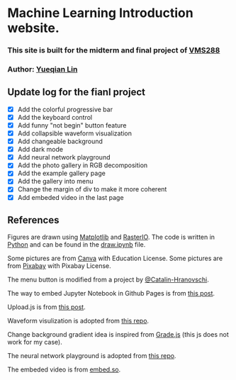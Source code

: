 # Machine Learning Introduction website.

### This site is built for the midterm and final project of [VMS288](https://kalexandrite.github.io/)

### Author: [Yueqian Lin](mailto:yueqian.lin@dukekunshan.edu.cn)

## Update log for the fianl project

- [x] Add the colorful progressive bar
- [x] Add the keyboard control
- [x] Add funny "not begin" button feature
- [x] Add collapsible waveform visualization
- [x] Add changeable background
- [x] Add dark mode
- [x] Add neural network playground
- [x] Add the photo gallery in RGB decomposition
- [x] Add the example gallery page
- [x] Add the gallery into menu
- [x] Change the margin of div to make it more coherent
- [x] Add embeded video in the last page

## References

Figures are drawn using [Matplotlib](https://matplotlib.org/)
and [RasterIO](https://rasterio.readthedocs.io/en/latest/). The code is written in [Python](https://www.python.org/) and can be found in the [draw.ipynb](https://github.com/linyueqian/ml_intro/blob/master/draw.ipynb) file.

Some pictures are from [Canva](https://www.canva.com/) with Education License. Some pictures are from [Pixabay](https://pixabay.com/) with Pixabay License.

The menu button is modified from a project by [@Catalin-Hranovschi](https://codepen.io/Catalin-Hranovschi/pen/ydogWP?editors=1100).

The way to embed Jupyter Notebook in Github Pages is from [this post](https://elc.github.io/posts/embed-interactive-notebooks/).

Upload.js is from [this post](https://upload.io/upload-js).

Waveform visulization is adopted from [this repo](https://github.com/gg-1414/music-visualizer).

Change background gradient idea is inspired from [Grade.js](https://github.com/benhowdle89/grade) (this js does not work for my case).

The neural network playground is adopted from [this repo](https://github.com/tensorflow/playground).

The embeded video is from [embed.so](https://embed.so/).
